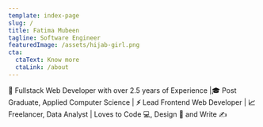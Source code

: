 ```yaml
---
template: index-page
slug: /
title: Fatima Mubeen
tagline: Software Engineer
featuredImage: /assets/hijab-girl.png
cta:
  ctaText: Know more
  ctaLink: /about
---
```

💼 F﻿ullstack Web Developer with over 2.5 years of Experience  |🎓 Post Graduate, Applied Computer Science   | **⚡** Lead Frontend Web Developer |  **📈** Freelancer, Data Analyst | Loves to Code 💻, Design **🎨** and Write ✍